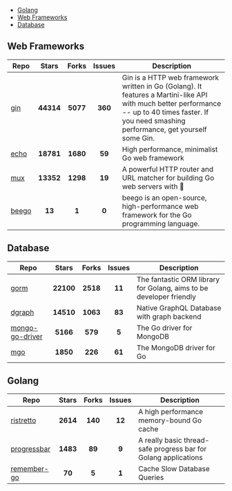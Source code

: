 
- [Golang](#golang)
- [Web Frameworks](#web-frameworks)
- [Database](#database)

## Web Frameworks

| Repo | Stars  | Forks  | Issues | Description |
| ---- | :----: | :----: | :----: | ----------- |
| [gin](https://github.com/gin-gonic/gin) | **44314** | **5077** | **360** | Gin is a HTTP web framework written in Go (Golang). It features a Martini-like API with much better performance -- up to 40 times faster. If you need smashing performance, get yourself some Gin. |
| [echo](https://github.com/labstack/echo) | **18781** | **1680** | **59** | High performance, minimalist Go web framework |
| [mux](https://github.com/gorilla/mux) | **13352** | **1298** | **19** | A powerful HTTP router and URL matcher for building Go web servers with 🦍 |
| [beego](https://github.com/astaxie/beego) | **13** | **1** | **0** | beego is an open-source, high-performance web framework for the Go programming language. |

## Database

| Repo | Stars  | Forks  | Issues | Description |
| ---- | :----: | :----: | :----: | ----------- |
| [gorm](https://github.com/go-gorm/gorm) | **22100** | **2518** | **11** | The fantastic ORM library for Golang, aims to be developer friendly |
| [dgraph](https://github.com/dgraph-io/dgraph) | **14510** | **1063** | **83** | Native GraphQL Database with graph backend |
| [mongo-go-driver](https://github.com/mongodb/mongo-go-driver) | **5166** | **579** | **5** | The Go driver for MongoDB |
| [mgo](https://github.com/globalsign/mgo) | **1850** | **226** | **61** | The MongoDB driver for Go |

## Golang

| Repo | Stars  | Forks  | Issues | Description |
| ---- | :----: | :----: | :----: | ----------- |
| [ristretto](https://github.com/dgraph-io/ristretto) | **2614** | **140** | **12** | A high performance memory-bound Go cache |
| [progressbar](https://github.com/schollz/progressbar) | **1483** | **89** | **9** | A really basic thread-safe progress bar for Golang applications |
| [remember-go](https://github.com/rocketlaunchr/remember-go) | **70** | **5** | **1** | Cache Slow Database Queries |
